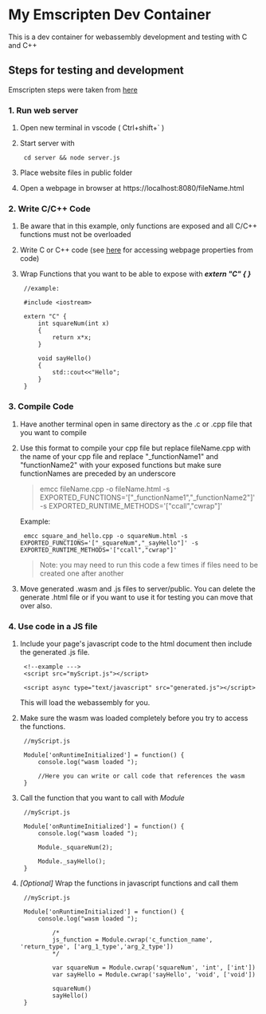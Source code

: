 # My Emscripten Dev Container

This is a dev container for webassembly development and testing with C and C++

## Steps for testing and development

Emscripten steps were taken from [here](https://emscripten.org/docs/porting/connecting_cpp_and_javascript/Interacting-with-code.html)

### 1. Run web server
1. Open new terminal in vscode ( Ctrl+shift+` )
2. Start server with

        cd server && node server.js
3. Place website files in public folder
4. Open a webpage in browser at https://localhost:8080/fileName.html

### 2. Write C/C++ Code
1. Be aware that in this example, only functions are exposed and all C/C++ functions must not be overloaded
2. Write C or C++ code (see [here](https://emscripten.org/docs/api_reference/index.html) for accessing webpage properties from code) 
3. Wrap Functions that you want to be able to expose with
__*extern "C" {    }*__

        //example:

        #include <iostream>

        extern "C" {
            int squareNum(int x)
            {
                return x*x;
            }
            
            void sayHello()
            {
                std::cout<<"Hello";
            }
        }
### 3. Compile Code
1. Have another terminal open in same directory as the .c or .cpp file that you want to compile
2. Use this format to compile your cpp file but replace fileName.cpp with the name of your cpp file and replace "_functionName1" and "functionName2" with your exposed functions but make sure functionNames are preceded by an underscore
    > emcc fileName.cpp -o fileName.html -s EXPORTED_FUNCTIONS='["_functionName1","_functionName2"]' -s EXPORTED_RUNTIME_METHODS='["ccall","cwrap"]'

    Example:

        emcc square_and_hello.cpp -o squareNum.html -s EXPORTED_FUNCTIONS='["_squareNum","_sayHello"]' -s EXPORTED_RUNTIME_METHODS='["ccall","cwrap"]'

    >Note: you may need to run this code a few times if files need to be created one after another
3. Move generated .wasm and .js files to server/public. You can delete the generate .html file or if you want to use it for testing you can move that over also.

### 4. Use code in a JS file

1. Include your page's javascript code to the html document then include the generated .js file.

        <!--example --->
        <script src="myScript.js"></script>

        <script async type="text/javascript" src="generated.js"></script>
    This will load the webassembly for you.
2. Make sure the wasm was loaded completely before you try to access the functions. 

        //myScript.js

        Module['onRuntimeInitialized'] = function() {
            console.log("wasm loaded ");
            
            //Here you can write or call code that references the wasm
        }
3. Call the function that you want to call with *Module*

        //myScript.js

        Module['onRuntimeInitialized'] = function() {
            console.log("wasm loaded ");
            
            Module._squareNum(2);

            Module._sayHello();
        }
4. *[Optional]* Wrap the functions in javascript functions and call them

        //myScript.js

        Module['onRuntimeInitialized'] = function() {
            console.log("wasm loaded ");
            
                /*  
                js_function = Module.cwrap('c_function_name', 'return_type', ['arg_1_type','arg_2_type'])
                */
                
                var squareNum = Module.cwrap('squareNum', 'int', ['int'])
                var sayHello = Module.cwrap('sayHello', 'void', ['void'])

                squareNum()
                sayHello()
        }
